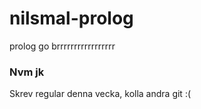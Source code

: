 # nilsmal-prolog
prolog go brrrrrrrrrrrrrrrrr


### Nvm jk
Skrev regular denna vecka, kolla andra git :(

